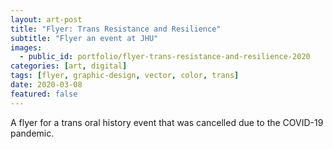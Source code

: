```yaml
---
layout: art-post
title: "Flyer: Trans Resistance and Resilience"
subtitle: "Flyer an event at JHU"
images:
  - public_id: portfolio/flyer-trans-resistance-and-resilience-2020
categories: [art, digital]
tags: [flyer, graphic-design, vector, color, trans]
date: 2020-03-08
featured: false
---
```

A flyer for a trans oral history event that was cancelled due to the COVID-19 pandemic. 
